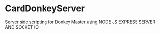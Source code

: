﻿# CardDonkeyServer
 
Server side scripting for Donkey Master using NODE JS EXPRESS SERVER AND SOCKET IO 
